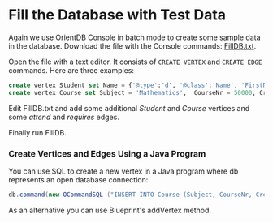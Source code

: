 # Fill the Database with Test Data

Again we use OrientDB Console in batch mode to create some sample data in the database. Download the file with the Console commands: [FillDB.txt](FillDB.txt).

Open the file with a text editor. It consists of ```CREATE VERTEX``` and ```CREATE EDGE``` commands. Here are three examples:

```sql
create vertex Student set Name = {'@type':'d', '@class':'Name', 'FirstName':'Max', 'LastName':'Maker'},  StudentNr = 5000, Gender = 'male', DOB = '1993-05-15';
create vertex Course set Subject = 'Mathematics',  CourseNr = 50000, CreditPoints = 5, LearningObjectives = ['can multiply matrices', 'can integrate trigonometric functions', 'knows the definition of vector space'];
```



Edit FillDB.txt and add some additional *Student* and *Course* vertices and some *attend* and *requires* edges.

Finally run FillDB.

### Create Vertices and Edges Using a Java Program

You can use SQL to create a new vertex in a Java program where db represents an open database connection:

```java
db.command(new OCommandSQL ("INSERT INTO Course (Subject, CourseNr, CreditPoints) VALUES ('Mathematics', 50000, 5)")).execute();
```

As an alternative you can use Blueprint's addVertex method.



